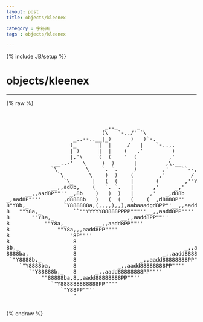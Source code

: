 ```yaml
---
layout: post
title: objects/kleenex
category : 字符画
tags : objects/kleenex
---
```

{% include JB/setup %}
# objects/kleenex
---
{% raw %}
<pre>


                               _.._      _
                              (\   `-../&#039; `\
                     _..--..__|_)      )   )`-.
                    (_       |  |     /   |    `-..,,
                    | )      |  |    (   ,&#039;         )
                    |,&#039;\     (  (    &#039;  (          ,&#039;
               __..-&#039;   \     )  )      |         ,\.__
              `\         \    `. `.     )        ,&#039;    ``--,
                `\        \    )  )    (        ,&#039;        /
                  `\_      |   (  (    |       (        ,&#039;&quot;Y8a,_
              __,,ad8b,    (   `. `.   |      ,&#039;     _,&#039;     `&quot;&quot;Y8a,_
      __,,aad8P&quot;&quot;&#039;&#039; _,8b    )   )  )   |     ,&#039;   _,d88b          `&quot;&quot;Y8a
_,aad8P&quot;&quot;&#039;&#039;       ,d8888b   )   (  (   (    (  ,d8888P&quot;&#039;    __,,aadd8PP8
8&quot;Y8b,_           `Y888888a,(,,,,),,),aabaaadgd8PP&quot;&#039;__,,aadd8PP&quot;&quot;&#039;&#039;    8
8   &quot;&quot;Y8a,_          ``&quot;&quot;YYYYY88888PPPP&quot;&quot;&quot;&#039;&#039;__,,aadd8PP&quot;&quot;&#039;&#039;            8
8       &quot;&quot;Y8a,_                     __,,aadd8PP&quot;&quot;&#039;&#039;           Normand  8
8           &quot;&quot;Y8a,_         __,,aadd8PP&quot;&quot;&#039;&#039;                   Veilleux 8
8               &quot;&quot;Y8a,,,aadd8PP&quot;&quot;&#039;&#039;                                    8
8                   &quot;8P&quot;&quot;&#039;&#039;                                           _8
8                    8                                         _,,aadd88
8b,_                 8                                  _,,aadd88888888P
8888ba,              8                           _,,aadd88888888PP&quot;&quot;&#039;&#039;
 `&quot;Y8888b,_          8                    _,,aadd88888888PP&quot;&quot;&#039;&#039;
    `&quot;Y8888ba,       8             _,,aadd88888888PP&quot;&quot;&#039;&#039;
       `&quot;Y88888b,_   8      _,,aadd88888888PP&quot;&quot;&#039;&#039;
           &quot;&quot;88888ba,8,,aadd88888888PP&quot;&quot;&#039;&#039;
              `&quot;Y888888888888PP&quot;&quot;&#039;&#039;
                 `&quot;Y88PP&quot;&quot;&#039;&#039;
                     &quot;
 </pre>
{% endraw %}
